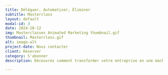 ```yaml
---
title: Déléguer, Automatiser, Éliminer
subtitle: Masterclass
layout: default
modal-id: 3
date: 2024-10-12
img: Masterclasses Animated Marketing thumbnail.gif
thumbnail: Masterclass.gif
alt: image-alt
project-date: Nous contacter
client: Réserver
category: S'abonner
description: Découvrez comment transformer votre entreprise en une machine autonome, prête à fonctionner sans votre intervention quotidienne. Apprenez à déléguer, automatiser et éliminer les tâches non essentielles pour maximiser votre efficacité et préparer votre entreprise pour une éventuelle vente ou levée de fonds.

---
```

